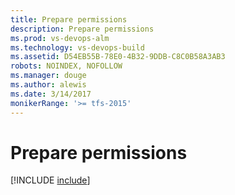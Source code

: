 ```yaml
---
title: Prepare permissions
description: Prepare permissions
ms.prod: vs-devops-alm
ms.technology: vs-devops-build
ms.assetid: D54EB55B-78E0-4B32-9DDB-C8C0B58A3AB3
robots: NOINDEX, NOFOLLOW
ms.manager: douge
ms.author: alewis
ms.date: 3/14/2017
monikerRange: '>= tfs-2015'
---
```



# Prepare permissions

[!INCLUDE [include](_shared/v2/prepare-permissions.md)]
